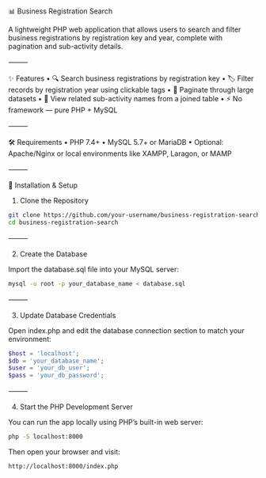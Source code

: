 📊 Business Registration Search

A lightweight PHP web application that allows users to search and filter business registrations by registration key and year, complete with pagination and sub-activity details.


⸻



✨ Features
	•	🔍 Search business registrations by registration key
	•	🏷️ Filter records by registration year using clickable tags
	•	📄 Paginate through large datasets
	•	🔗 View related sub-activity names from a joined table
	•	⚡ No framework — pure PHP + MySQL


⸻



🛠 Requirements
	•	PHP 7.4+
	•	MySQL 5.7+ or MariaDB
	•	Optional: Apache/Nginx or local environments like XAMPP, Laragon, or MAMP


⸻



🚀 Installation & Setup

1. Clone the Repository

```bash
git clone https://github.com/your-username/business-registration-search.git
cd business-registration-search
```




⸻



2. Create the Database

Import the database.sql file into your MySQL server:

```bash
mysql -u root -p your_database_name < database.sql
```


⸻



3. Update Database Credentials

Open index.php and edit the database connection section to match your environment:

```php
$host = 'localhost';
$db = 'your_database_name';
$user = 'your_db_user';
$pass = 'your_db_password';

```


⸻



4. Start the PHP Development Server

You can run the app locally using PHP’s built-in web server:

```bash
php -S localhost:8000
```

Then open your browser and visit:

```bash
http://localhost:8000/index.php
```


